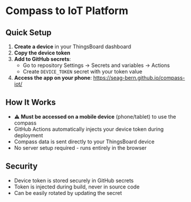 # Compass to IoT Platform

## Quick Setup

1. **Create a device** in your ThingsBoard dashboard
2. **Copy the device token**
3. **Add to GitHub secrets**:
   - Go to repository Settings → Secrets and variables → Actions
   - Create `DEVICE_TOKEN` secret with your token value
4. **Access the app on your phone**: https://seag-bern.github.io/compass-iot/

## How It Works

- **⚠️ Must be accessed on a mobile device** (phone/tablet) to use the compass
- GitHub Actions automatically injects your device token during deployment
- Compass data is sent directly to your ThingsBoard device
- No server setup required - runs entirely in the browser

## Security

- Device token is stored securely in GitHub secrets
- Token is injected during build, never in source code
- Can be easily rotated by updating the secret
